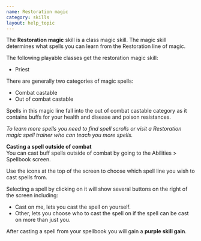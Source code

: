 ```yaml
---
name: Restoration magic
category: skills
layout: help_topic
---
```

The **Restoration magic** skill is a class magic skill. The magic skill determines what spells you can learn from the Restoration line of magic.

The following playable classes get the restoration magic skill:

*   Priest

There are generally two categories of magic spells:

*   Combat castable
*   Out of combat castable

Spells in this magic line fall into the out of combat castable category as it contains buffs for your health and disease and poison resistances.

_To learn more spells you need to find spell scrolls or visit a Restoration magic spell trainer who can teach you more spells._  

**Casting a spell outside of combat**  
You can cast buff spells outside of combat by going to the Abilities > Spellbook screen.

Use the icons at the top of the screen to choose which spell line you wish to cast spells from. 

Selecting a spell by clicking on it will show several buttons on the right of the screen including:

*   Cast on me, lets you cast the spell on yourself.
*   Other, lets you choose who to cast the spell on if the spell can be cast on more than just you.

After casting a spell from your spellbook you will gain a **purple skill gain**.